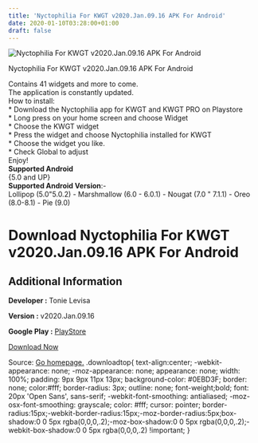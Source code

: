 ```yaml
---
title: 'Nyctophilia For KWGT v2020.Jan.09.16 APK For Android'
date: 2020-01-10T03:28:00+01:00
draft: false
---
```


![Nyctophilia For KWGT v2020.Jan.09.16 APK For Android](https://i1.wp.com/apkhome.net/wp-content/uploads/2020/01/Nyctophilia-For-KWGT-v2020.Jan_.09.16.png "Nyctophilia For KWGT v2020.Jan.09.16 APK For Android")

  

Nyctophilia For KWGT v2020.Jan.09.16 APK For Android

Contains 41 widgets and more to come.  
The application is constantly updated.  
How to install:  
\* Download the Nyctophilia app for KWGT and KWGT PRO on Playstore  
\* Long press on your home screen and choose Widget  
\* Choose the KWGT widget  
\* Press the widget and choose Nyctophilia installed for KWGT  
\* Choose the widget you like.  
\* Check Global to adjust  
Enjoy!  
**Supported Android**  
{5.0 and UP}  
**Supported Android Version**:-  
Lollipop (5.0"5.0.2) - Marshmallow (6.0 - 6.0.1) - Nougat (7.0 " 7.1.1) - Oreo (8.0-8.1) - Pie (9.0)

Download Nyctophilia For KWGT v2020.Jan.09.16 APK For Android
=============================================================

Additional Information
----------------------

**Developer :** Tonie Levisa

**Version :** v2020.Jan.09.16

**Google Play :** [PlayStore](https://play.google.com/store/apps/details?id=nyctophiliaforkwgt.kustom.pack)

  

[Download Now](https://store4app.co/post/nyctophilia-for-kwgt-v2020-jan-09-16-apk-for-android_1578594577)

  
Source: [Go homepage.](https://store4app.co/post/nyctophilia-for-kwgt-v2020-jan-09-16-apk-for-android_1578594577) .downloadtop{ text-align:center; -webkit-appearance: none; -moz-appearance: none; appearance: none; width: 100%; padding: 9px 9px 11px 13px; background-color: #0EBD3F; border: none; color:#fff; border-radius: 3px; outline: none; font-weight;bold; font: 20px 'Open Sans', sans-serif; -webkit-font-smoothing: antialiased; -moz-osx-font-smoothing: grayscale; color: #fff; cursor: pointer; border-radius:15px;-webkit-border-radius:15px;-moz-border-radius:5px;box-shadow:0 0 5px rgba(0,0,0,.2);-moz-box-shadow:0 0 5px rgba(0,0,0,.2);-webkit-box-shadow:0 0 5px rgba(0,0,0,.2) !important; }